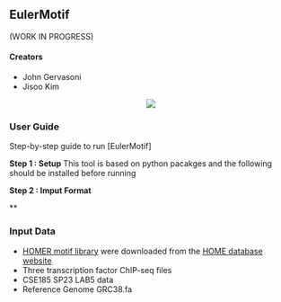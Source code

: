 ## EulerMotif
(WORK IN PROGRESS)

#### Creators
- John Gervasoni
- Jisoo Kim


<p align="center">
  <img src="https://github.com/itsjisookim/CSE185-Project-JisooKim-JohnGervasoni/assets/68795655/2666d3e9-b698-44c1-8cda-03fe540b2184" />
</p>

### User Guide
Step-by-step guide to run [EulerMotif]

**Step 1 : Setup**
This tool is based on python pacakges and the following should be installed before running

**Step 2 : Imput Format**

**

### Input Data

- [HOMER motif library](http://homer.ucsd.edu/homer/custom.motifs) were downloaded from the [HOME database website](http://homer.ucsd.edu/homer/motif/motifDatabase.html)
- Three transcription factor ChIP-seq files 
-   CSE185 SP23 LAB5 data
- Reference Genome GRC38.fa
